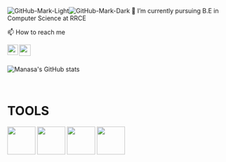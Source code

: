 ![GitHub-Mark-Light](https://user-images.githubusercontent.com/3369400/139447912-e0f43f33-6d9f-45f8-be46-2df5bbc91289.png#gh-dark-mode-only)![GitHub-Mark-Dark](https://user-images.githubusercontent.com/3369400/139448065-39a229ba-4b06-434b-bc67-616e2ed80c8f.png#gh-light-mode-only)
  👀 I’m currently pursuing B.E in Computer Science at RRCE</br>
  
  📫 How to reach me   <br>
  
<a href="https://www.linkedin.com/in/manasa-gautam-96b1081a1">
  <img align="left" width="24px" src="https://www.vectorlogo.zone/logos/linkedin/linkedin-icon.svg"  target="_blank"/>
</a>
<a href="mailto:welcomemanasa@gmail.com">
  <img align="left" width="26px" src="https://www.vectorlogo.zone/logos/gmail/gmail-icon.svg" />
</a>
</br></br>

![Manasa's GitHub stats](https://github-readme-stats.vercel.app/api?username=Manasa-Gautam&show_icons=true&theme=radical)

<br />
<h1 align="left">TOOLS</h1>
<p align="left"><img src="https://cdn.jsdelivr.net/gh/devicons/devicon/icons/html5/html5-original-wordmark.svg" style="height: 4rem"/>
<img src="https://cdn.jsdelivr.net/gh/devicons/devicon/icons/css3/css3-original-wordmark.svg" style="height: 4rem"/>
<img src="https://cdn.jsdelivr.net/gh/devicons/devicon/icons/javascript/javascript-plain.svg" style="height: 4rem"/>
 <img src="https://upload.wikimedia.org/wikipedia/commons/thumb/1/18/ISO_C%2B%2B_Logo.svg/1822px-ISO_C%2B%2B_Logo.svg.png" style="height: 4rem"/>
</p>


